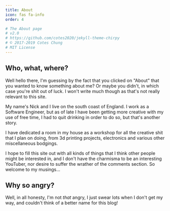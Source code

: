```yaml
---
title: About
icon: fas fa-info
order: 4

# The About page
# v2.0
# https://github.com/cotes2020/jekyll-theme-chirpy
# © 2017-2019 Cotes Chung
# MIT License
---
```


## Who, what, where?

Well hello there, I'm guessing by the fact that you clicked on "About" that you wanted to know something about me? Or maybe you didn't, in which case you're shit out of luck. I won't write much though as that's not really relevant to this site.

My name's Nick and I live on the south coast of England. I work as a Software Engineer, but as of late I have been getting more creative with my use of free time, I had to quit drinking in order to do so, but that's another story.

I have dedicated a room in my house as a workshop for all the creative shit that I plan on doing, from 3d printing projects, electronics and various other miscellaneous bodgings.

I hope to fill this site out with all kinds of things that I think other people might be interested in, and I don't have the charmisma to be an interesting YouTuber, nor desire to suffer the wrather of the comments section. So welcome to my musings...

## Why so angry?

Well, in all honesty, I'm not *that* angry, I just swear lots when I don't get my way, and couldn't think of a better name for this blog!
